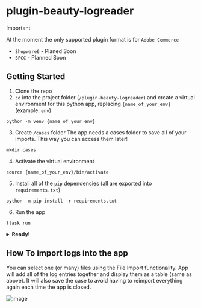 # plugin-beauty-logreader


> [!IMPORTANT]
> At the moment the only supported plugin format is for `Adobe Commerce`
> - `Shopware6` - Planed Soon
> - `SFCC` - Planned Soon

## Getting Started
1. Clone the repo
2. `cd` into the project folder (`/plugin-beauty-logreader`) and create a virtual environment for this python app, replacing `{name_of_your_env}` (example: `env`)
```
python -m venv {name_of_your_env}
```
3. Create `/cases` folder
The app needs a cases folder to save all of your imports. This way you can access them later!
```
mkdir cases
```
4. Activate the virtual environment
```
source {name_of_your_env}/bin/activate
```

5. Install all of the `pip` dependencies (all are exported into `requirements.txt`)
```
python -m pip install -r requirements.txt
```

6. Run the app
```
flask run
```
<details>
  
<summary><b>Ready!</b></summary>

Now plugin files are prettier to look at (Should start in your [localhost](http://127.0.0.1:5000/))

![image](https://github.com/carlosperales95/plugin-beauty-logreader/assets/8956411/f3264ebf-d397-4881-9de1-2d953f33a30d)

</details>


## How To import logs into the app

You can select one (or many) files using the File Import functionality. App will add all of the log entries together and display them as a table (same as above). 
It will also save the case to avoid having to reimport everything again each time the app is closed.

![image](https://github.com/carlosperales95/plugin-beauty-logreader/assets/8956411/b1e48d68-63be-4df2-be20-be7c81121ddc)

